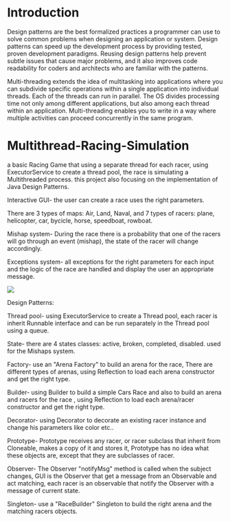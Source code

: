 # Introduction
Design patterns are the best formalized practices a programmer can use to solve common problems when designing an application or system.
Design patterns can speed up the development process by providing tested, proven development paradigms.
Reusing design patterns help prevent subtle issues that cause major problems, and it also improves code readability for coders and architects who are familiar with the patterns.

Multi-threading extends the idea of multitasking into applications where you can subdivide specific operations within a single application into individual threads. 
Each of the threads can run in parallel. The OS divides processing time not only among different applications, but also among each thread within an application.
Multi-threading enables you to write in a way where multiple activities can proceed concurrently in the same program.

# Multithread-Racing-Simulation
a basic Racing Game that using a separate thread for each racer, using ExecutorService to create a thread pool, the race is simulating a Multithreaded process. 
this project also focusing on the implementation of Java Design Patterns.

Interactive GUI- the user can create a race uses the right parameters.

There are 3 types of maps: Air, Land, Naval, and 7 types of racers: plane, helicopter, car, bycicle, horse, speedboat, rowboat.

Mishap system- During the race there is a probability that one of the racers will go through an event (mishap), the state of the racer will change accordingly.

Exceptions system- all exceptions for the right parameters for each input and the logic of the race are handled and display the user an appropriate message.

<img src = "readme_imgs.jpg">

Design Patterns:

   Thread pool- using ExecutorService to create a Thread pool, each racer is inherit Runnable interface and can be run separately in the Thread pool using a queue.

   State- there are 4 states classes: active, broken, completed, disabled. used for the Mishaps system.

   Factory- use an "Arena Factory" to build an arena for the race, There are different types of arenas, using Reflection to load each arena constructor and get the right type.

   Builder- using Builder to build a simple Cars Race and also to build an arena and racers for the race , using Reflection to load each arena/racer constructor and get the right type.

   Decorator- using Decorator to decorate an existing racer instance and change his parameters like color etc..

   Prototype- Prototype receives any racer, or racer subclass that inherit from Cloneable, makes a copy of it and stores it, Prototype has no idea what these objects are, except that they are subclasses of racer.

   Observer- The Observer "notifyMsg" method is called when the subject changes, GUI is the Observer that get a message from an Observable and act matching, each racer is an observable that notify the Observer with a message of current state.

   Singleton- use a "RaceBuilder" Singleton to build the right arena and the matching racers objects.

